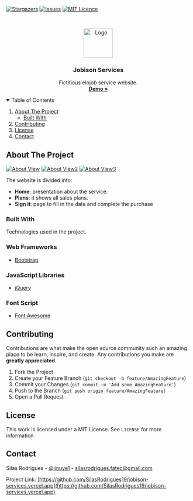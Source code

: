 [![Stargazers][stars-shield]][stars-url]
[![Issues][issues-shield]][issues-url]
[![MIT Licence][license-shield]][license-url]


<!-- PROJECT LOGO -->
<br />
<p align="center">
  <a href="https://jobison-services.vercel.app">
    <img src="http://bit.ly/2SIgaxB" alt="Logo" width="80" height="80">
  </a>

  <h3 align="center">Jobison Services</h3>

  <p align="center">
    Fictitious elojob service website.
    <br />
    <a href="https://jobison-services.vercel.app"><strong>Demo »</strong></a>
    <br />
  </p>
</p>



<!-- TABLE OF CONTENTS -->
<details open="open">
  <summary>Table of Contents</summary>
  <ol>
    <li>
      <a href="#about-the-project">About The Project</a>
      <ul>
        <li><a href="#built-with">Built With</a></li>
      </ul>
    </li>
    <li><a href="#contributing">Contributing</a></li>
    <li><a href="#license">License</a></li>
    <li><a href="#contact">Contact</a></li>
  </ol>
</details>



<!-- ABOUT THE PROJECT -->
## About The Project

[![About View][About View]](https://github.com/SilasRodrigues19/jobison-services.vercel.app)
[![About View2][About View2]](https://github.com/SilasRodrigues19/jobison-services.vercel.app)
[![About View3][About View3]](https://github.com/SilasRodrigues19/jobison-services.vercel.app)



The website is divided into:
* **Home**: presentation about the service.
* **Plans**: it shows all sales plans.
* **Sign it**: page to fill in the data and complete the purchase

### Built With

Technologies used in the project.

### Web Frameworks
* [Bootstrap](https://getbootstrap.com)

### JavaScript Libraries
* [jQuery](https://jquery.com)

### Font Script
* [Font Awesome](https://fontawesome.com)



<!-- CONTRIBUTING -->
## Contributing

Contributions are what make the open source community such an amazing place to be learn, inspire, and create. Any contributions you make are **greatly appreciated**.

1. Fork the Project
2. Create your Feature Branch (`git checkout -b feature/AmazingFeature`)
3. Commit your Changes (`git commit -m 'Add some AmazingFeature'`)
4. Push to the Branch (`git push origin feature/AmazingFeature`)
5. Open a Pull Request


<!-- LICENSE -->
## License

This work is licensed under a MIT License. See `LICENSE` for more information


<!-- CONTACT -->
## Contact

Silas Rodrigues - [@jinuye1](https://twitter.com/jinuye1) - silasrodrigues.fatec@gmail.com

Project Link: [https://github.com/SilasRodrigues19/jobison-services.vercel.app](https://github.com/SilasRodrigues19/jobison-services.vercel.app)

   
   <!-- MARKDOWN LINKS & IMAGES -->
<!-- https://www.markdownguide.org/basic-syntax/#reference-style-links -->
[contributors-shield]: https://img.shields.io/github/contributors/SilasRodrigues19/jobison-services.vercel.app.svg?style=for-the-badge
[contributors-url]: https://github.com/SilasRodrigues19/jobison-services.vercel.app/graphs/contributors
[forks-shield]: https://img.shields.io/github/forks/SilasRodrigues19/jobison-services.vercel.app.svg?style=for-the-badge
[forks-url]: https://github.com/SilasRodrigues19/jobison-services.vercel.app/network/members
[stars-shield]: https://img.shields.io/github/stars/SilasRodrigues19/jobison-services.vercel.app.svg?style=for-the-badge
[stars-url]: https://github.com/SilasRodrigues19/jobison-services.vercel.app/stargazers
[issues-shield]: https://img.shields.io/github/issues/SilasRodrigues19/jobison-services.vercel.app.svg?style=for-the-badge
[issues-url]: https://github.com/SilasRodrigues19/jobison-services.vercel.app/issues
[license-shield]: https://img.shields.io/github/license/SilasRodrigues19/jobison-services.vercel.app.svg?style=for-the-badge
[license-url]: https://github.com/SilasRodrigues19/jobison-services.vercel.app/blob/master/LICENSE
[About View]: https://github.com/SilasRodrigues19/jobison-services.vercel.app/blob/master/img/jobison.png
[About View2]: https://github.com/SilasRodrigues19/jobison-services.vercel.app/blob/master/img/jobison2.png
[About View3]: https://github.com/SilasRodrigues19/jobison-services.vercel.app/blob/master/img/jobison3.png

